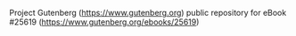 Project Gutenberg (https://www.gutenberg.org) public repository for eBook #25619 (https://www.gutenberg.org/ebooks/25619)
